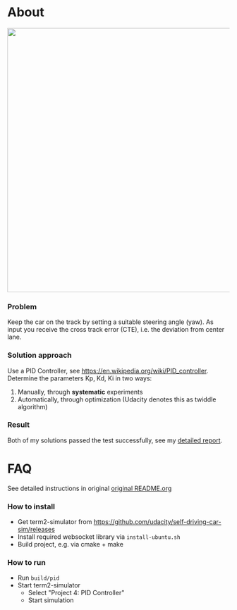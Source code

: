 # About

<img src="output_Kp_Kd.gif" width="600">

### Problem

Keep the car on the track by setting a suitable steering angle (yaw). As input you receive the cross track error (CTE), i.e. the deviation from center lane.

### Solution approach

Use a PID Controller, see https://en.wikipedia.org/wiki/PID_controller. Determine the parameters Kp, Kd, Ki in two ways:

1. Manually, through **systematic** experiments
2. Automatically, through optimization (Udacity denotes this as twiddle algorithm)

### Result

Both of my solutions passed the test successfully, see my [detailed report](report.md).

# FAQ

See detailed instructions in original [original README.org](README_org.md)

### How to install

- Get term2-simulator from https://github.com/udacity/self-driving-car-sim/releases
- Install required websocket library via `install-ubuntu.sh`
- Build project, e.g. via cmake + make

### How to run

- Run `build/pid`
- Start term2-simulator
  - Select "Project 4: PID Controller"
  - Start simulation